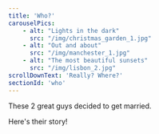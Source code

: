 ```yaml
---
title: 'Who?'
carouselPics:
    - alt: "Lights in the dark"
      src: "/img/christmas_garden_1.jpg"
    - alt: "Out and about"
      src: "/img/manchester_1.jpg"
    - alt: "The most beautiful sunsets"
      src: "/img/lisbon_2.jpg"
scrollDownText: 'Really? Where?'
sectionId: 'who'
---
```

These 2 great guys decided to get married.

Here's their story!